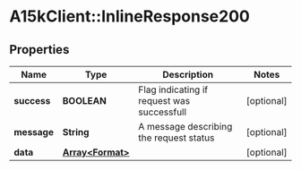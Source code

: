 # A15kClient::InlineResponse200

## Properties
Name | Type | Description | Notes
------------ | ------------- | ------------- | -------------
**success** | **BOOLEAN** | Flag indicating if request was successfull | [optional] 
**message** | **String** | A message describing the request status | [optional] 
**data** | [**Array&lt;Format&gt;**](Format.md) |  | [optional] 


